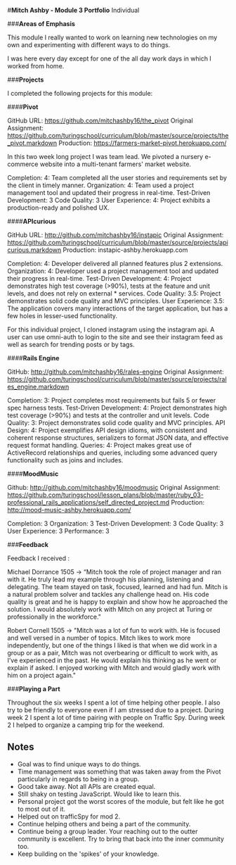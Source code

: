 #**Mitch Ashby - Module 3 Portfolio**
Individual

###**Areas of Emphasis**

This module I really wanted to work on learning new technologies on my own and experimenting with different ways to do things.

I was here every day except for one of the all day work days in which I worked from home.

###**Projects**

I completed the following projects for this module:

####**Pivot**

GitHub URL: https://github.com/mitchashby16/the_pivot
Original Assignment: https://github.com/turingschool/curriculum/blob/master/source/projects/the_pivot.markdown
Production: https://farmers-market-pivot.herokuapp.com/

In this two week long project I was team lead. We pivoted a nursery e-commerce website into a multi-tenant farmers' market
website. 

Completion: 4: Team completed all the user stories and requirements set by the client in timely manner.
Organization: 4: Team used a project management tool and updated their progress in real-time.
Test-Driven Development: 3
Code Quality: 3
User Experience: 4: Project exhibits a production-ready and polished UX.


####**APIcurious**

GitHub URL: http://github.com/mitchashby16/instapic
Original Assignment: https://github.com/turingschool/curriculum/blob/master/source/projects/apicurious.markdown
Production: instapic-ashby.herokuapp.com

Completion: 4: Developer delivered all planned features plus 2 extensions.
Organization: 4: Developer used a project management tool and updated their progress in real-time.
Test-Driven Development: 4: Project demonstrates high test coverage (>90%), tests at the feature and unit levels, and does not rely on external * services.
Code Quality: 3.5: Project demonstrates solid code quality and MVC principles.
User Experience: 3.5: The application covers many interactions of the target application, but has a few holes in lesser-used functionality.

For this individual project, I cloned instagram using the instagram api. A user can use omni-auth to login to the site and see their instagram feed as well as search for trending posts or by tags.

####**Rails Engine**

GitHub: http://github.com/mitchashby16/rales-engine
Original Assignment: https://github.com/turingschool/curriculum/blob/master/source/projects/rales_engine.markdown

Completion: 3: Project completes most requirements but fails 5 or fewer spec harness tests.
Test-Driven Development: 4: Project demonstrates high test coverage (>90%) and tests at the controller and unit levels.
Code Quality: 3: Project demonstrates solid code quality and MVC principles.
API Design: 4: Project exemplifies API design idioms, with consistent and coherent response structures, serializers to format JSON data, and effective request format handling.
Queries: 4: Project makes great use of ActiveRecord relationships and queries, including some advanced query functionality such as joins and includes.

####**MoodMusic**

Github: http://github.com/mitchashby16/moodmusic
Original Assignment: https://github.com/turingschool/lesson_plans/blob/master/ruby_03-professional_rails_applications/self_directed_project.md
Production: http://mood-music-ashby.herokuapp.com/

Completion: 3
Organization: 3
Test-Driven Development: 3
Code Quality: 3
User Experience: 3
Performance: 3

###**Feedback**

Feedback I received :

Michael Dorrance 1505 -> “Mitch took the role of project manager and ran with it. He truly lead my example through his planning, listening and delegating. The team stayed on task, focused, learned and had fun. Mitch is a natural problem solver and tackles any challenge head on. His code quality is great and he is happy to explain and show how he approached the solution. I would absolutely work with Mitch on any project at Turing or professionally in the workforce."

Robert Cornell 1505 -> "Mitch was a lot of fun to work with.  He is focused and well versed in a number of topics.  Mitch likes to work more independently, but one of the things I liked is that when we did work in a group or as a pair, Mitch was not overbearing or difficult to work with, as I’ve experienced in the past.  He would explain his thinking as he went or explain if asked.  I enjoyed working with Mitch and would gladly work with him on a project again."


###**Playing a Part**

Throughout the six weeks I spent a lot of time helping other people. I also try to be friendly to everyone even if I am stressed due to a project.
During week 2 I spent a lot of time pairing with people on Traffic Spy.
During week 2 I helped to organize a camping trip for the weekend.

## Notes

* Goal was to find unique ways to do things.
* Time management was something that was taken away from the Pivot particularly in regards to being in a group. 
* Good take away. Not all APIs are created equal.
* Still shaky on testing JavaScript. Would like to learn this. 
* Personal project got the worst scores of the module, but felt like he got to most out of it.
* Helped out on trafficSpy for mod 2. 
* Continue helping others and being a part of the community. 
* Continue being a group leader. Your reaching out to the outter community is excellent. Try to bring that back into the inner community too. 
* Keep building on the 'spikes' of your knowledge. 
